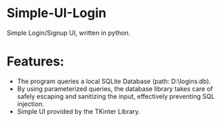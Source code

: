 # Simple-UI-Login
Simple Login/Signup UI, written in python.

# Features:
* The program queries a local SQLite Database (path: D:\logins.db).
* By using parameterized queries, the database library takes care of safely escaping and sanitizing the input, effectively preventing SQL injection.
* Simple UI provided by the TKinter Library.


